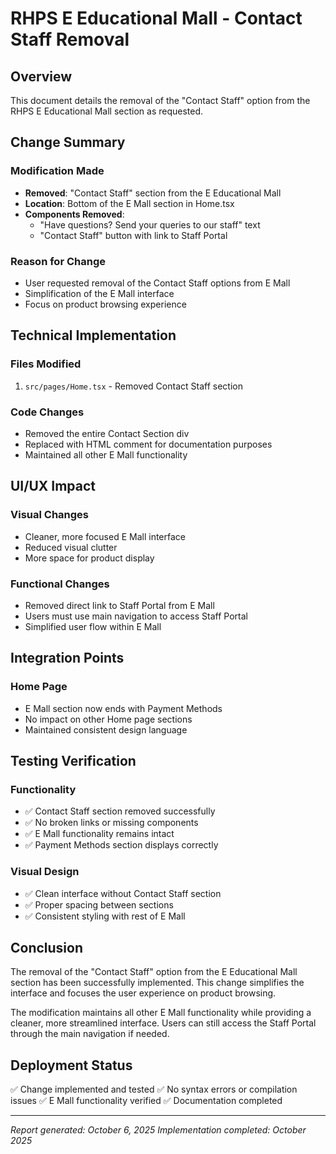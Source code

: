 # RHPS E Educational Mall - Contact Staff Removal

## Overview
This document details the removal of the "Contact Staff" option from the RHPS E Educational Mall section as requested.

## Change Summary

### Modification Made
- **Removed**: "Contact Staff" section from the E Educational Mall
- **Location**: Bottom of the E Mall section in Home.tsx
- **Components Removed**:
  - "Have questions? Send your queries to our staff" text
  - "Contact Staff" button with link to Staff Portal

### Reason for Change
- User requested removal of the Contact Staff options from E Mall
- Simplification of the E Mall interface
- Focus on product browsing experience

## Technical Implementation

### Files Modified
1. `src/pages/Home.tsx` - Removed Contact Staff section

### Code Changes
- Removed the entire Contact Section div
- Replaced with HTML comment for documentation purposes
- Maintained all other E Mall functionality

## UI/UX Impact

### Visual Changes
- Cleaner, more focused E Mall interface
- Reduced visual clutter
- More space for product display

### Functional Changes
- Removed direct link to Staff Portal from E Mall
- Users must use main navigation to access Staff Portal
- Simplified user flow within E Mall

## Integration Points

### Home Page
- E Mall section now ends with Payment Methods
- No impact on other Home page sections
- Maintained consistent design language

## Testing Verification

### Functionality
- ✅ Contact Staff section removed successfully
- ✅ No broken links or missing components
- ✅ E Mall functionality remains intact
- ✅ Payment Methods section displays correctly

### Visual Design
- ✅ Clean interface without Contact Staff section
- ✅ Proper spacing between sections
- ✅ Consistent styling with rest of E Mall

## Conclusion

The removal of the "Contact Staff" option from the E Educational Mall section has been successfully implemented. This change simplifies the interface and focuses the user experience on product browsing.

The modification maintains all other E Mall functionality while providing a cleaner, more streamlined interface. Users can still access the Staff Portal through the main navigation if needed.

## Deployment Status

✅ Change implemented and tested
✅ No syntax errors or compilation issues
✅ E Mall functionality verified
✅ Documentation completed

---
*Report generated: October 6, 2025*
*Implementation completed: October 2025*